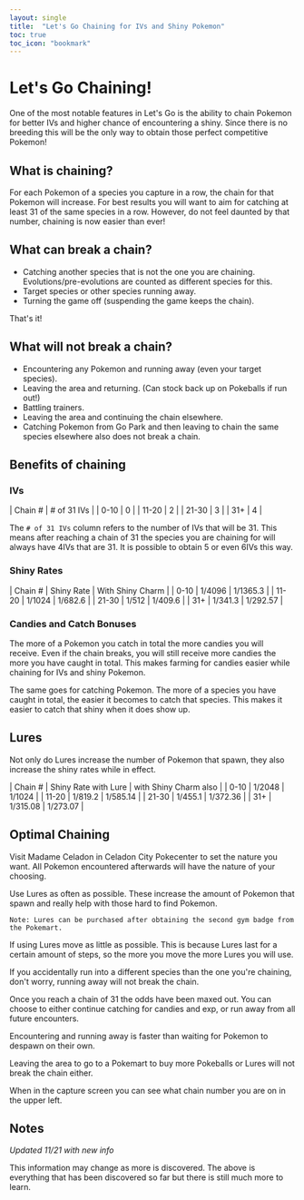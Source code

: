 ```yaml
---
layout: single
title:  "Let's Go Chaining for IVs and Shiny Pokemon"
toc: true
toc_icon: "bookmark"
---
```


# Let's Go Chaining!

One of the most notable features in Let's Go is the ability to chain Pokemon for better IVs and higher chance of encountering a shiny. Since there is no breeding this will be the only way to obtain those perfect competitive Pokemon!

## What is chaining?

For each Pokemon of a species you capture in a row, the chain for that Pokemon will increase. For best results you will want to aim for catching at least 31 of the same species in a row. However, do not feel daunted by that number, chaining is now easier than ever!

## What can break a chain?

- Catching another species that is not the one you are chaining. Evolutions/pre-evolutions are counted as different species for this.
- Target species or other species running away.
- Turning the game off (suspending the game keeps the chain).

That's it! 

## What will not break a chain?

- Encountering any Pokemon and running away (even your target species).
- Leaving the area and returning. (Can stock back up on Pokeballs if run out!)
- Battling trainers.
- Leaving the area and continuing the chain elsewhere.
- Catching Pokemon from Go Park and then leaving to chain the same species elsewhere also does not break a chain.

## Benefits of chaining

### IVs

| Chain # | # of 31 IVs |
| 0-10 | 0 |
| 11-20 | 2 |
| 21-30 | 3 |
| 31+ | 4 |

The `# of 31 IVs` column refers to the number of IVs that will be 31. This means after reaching a chain of 31 the species you are chaining for will always have 4IVs that are 31. It is possible to obtain 5 or even 6IVs this way. 

### Shiny Rates

| Chain # | Shiny Rate | With Shiny Charm |
| 0-10 | 1/4096 | 1/1365.3 |
| 11-20 | 1/1024 | 1/682.6 |
| 21-30 | 1/512 | 1/409.6 |
| 31+ | 1/341.3 | 1/292.57 |


### Candies and Catch Bonuses

The more of a Pokemon you catch in total the more candies you will receive. Even if the chain breaks, you will still receive more candies the more you have caught in total. This makes farming for candies easier while chaining for IVs and shiny Pokemon.

The same goes for catching Pokemon. The more of a species you have caught in total, the easier it becomes to catch that species. This makes it easier to catch that shiny when it does show up.

## Lures

Not only do Lures increase the number of Pokemon that spawn, they also increase the shiny rates while in effect.

| Chain # | Shiny Rate with Lure | with Shiny Charm also |
| 0-10 | 1/2048 | 1/1024 |
| 11-20 | 1/819.2 | 1/585.14 |
| 21-30 | 1/455.1 | 1/372.36 |
| 31+ | 1/315.08 | 1/273.07 |

## Optimal Chaining

Visit Madame Celadon in Celadon City Pokecenter to set the nature you want. All Pokemon encountered afterwards will have the nature of your choosing.

Use Lures as often as possible. These increase the amount of Pokemon that spawn and really help with those hard to find Pokemon.

```Note: Lures can be purchased after obtaining the second gym badge from the Pokemart.```

If using Lures move as little as possible. This is because Lures last for a certain amount of steps, so the more you move the more Lures you will use.

If you accidentally run into a different species than the one you're chaining, don't worry, running away will not break the chain.

Once you reach a chain of 31 the odds have been maxed out. You can choose to either continue catching for candies and exp, or run away from all future encounters.

Encountering and running away is faster than waiting for Pokemon to despawn on their own.

Leaving the area to go to a Pokemart to buy more Pokeballs or Lures will not break the chain either.

When in the capture screen you can see what chain number you are on in the upper left.

## Notes

*Updated 11/21 with new info*

This information may change as more is discovered. The above is everything that has been discovered so far but there is still much more to learn.
